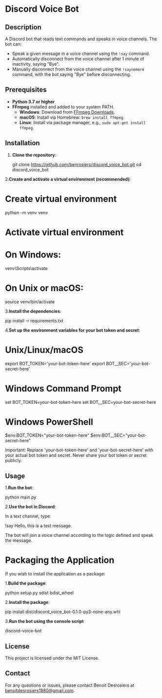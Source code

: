 # Discord Voice Bot

## Description

A Discord bot that reads text commands and speaks in voice channels. The bot can:

- Speak a given message in a voice channel using the `!say` command.
- Automatically disconnect from the voice channel after 1 minute of inactivity, saying "Bye".
- Manually disconnect from the voice channel using the `!saynomore` command, with the bot saying "Bye" before disconnecting.


## Prerequisites

- **Python 3.7 or higher**
- **FFmpeg** installed and added to your system PATH.
  - **Windows**: Download from [FFmpeg Downloads](https://ffmpeg.org/download.html#build-windows).
  - **macOS**: Install via Homebrew: `brew install ffmpeg`.
  - **Linux**: Install via package manager, e.g., `sudo apt-get install ffmpeg`.

## Installation

1. **Clone the repository**:


   git clone https://github.com/benrosiers/discord_voice_bot.git
   cd discord_voice_bot
   
2.**Create and activate a virtual environment (recommended)**:

# Create virtual environment
python -m venv venv

# Activate virtual environment
# On Windows:
venv\Scripts\activate

# On Unix or macOS:
source venv/bin/activate

3.**Install the dependencies**:

pip install -r requirements.txt

4.**Set up the environment variables for your bot token and secret**:

# Unix/Linux/macOS

export BOT_TOKEN='your-bot-token-here'
export BOT__SEC='your-bot-secret-here'


# Windows Command Prompt

set BOT_TOKEN=your-bot-token-here
set BOT__SEC=your-bot-secret-here

# Windows PowerShell

$env:BOT_TOKEN="your-bot-token-here"
$env:BOT__SEC="your-bot-secret-here"

Important: Replace 'your-bot-token-here' and 'your-bot-secret-here' with your actual bot token and secret. Never share your bot token or secret publicly.

## Usage

1.**Run the bot**:

python main.py

2.**Use the bot in Discord**:

In a text channel, type:

!say Hello, this is a test message.

The bot will join a voice channel according to the logic defined and speak the message.

# Packaging the Application

If you wish to install the application as a package:

1.**Build the package**:

python setup.py sdist bdist_wheel

2.**Install the package**:

pip install dist/discord_voice_bot-0.1.0-py3-none-any.whl

3.**Run the bot using the console script**

discord-voice-bot

## License

This project is licensed under the MIT License.

## Contact

For any questions or issues, please contact Benoit Desrosiers at benoitdesrosiers1980@gmail.com.